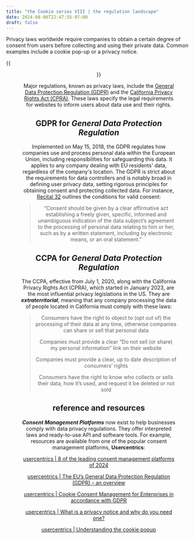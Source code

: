 ```yaml
---
title: "the Cookie series VIII | the regulation landscape"
date: 2024-08-06T22:47:55-07:00
draft: false
---
```


Privacy laws worldwide require companies to obtain a certain degree of consent from users before collecting and using their private data. Common examples include a cookie pop-up or a privacy notice.

{{<figure align="center" src="/google_ad_gossip/more_cookies.jpeg" caption="an example for cookie consent—we always read them thoroughly, right?">}}

Major regulations, known as privacy laws, include the [General Data Protection Regulation (GDPR)](https://usercentrics.com/knowledge-hub/the-eu-general-data-protection-regulation/) and the [California Privacy Rights Act (CPRA)](https://usercentrics.com/knowledge-hub/cpra-and-the-future-of-privacy-law/). These laws specify the legal requirements for websites to inform users about data use and their rights.

## GDPR for *General Data Protection Regulation*

Implemented on May 15, 2018, the GDPR regulates how companies use and process personal data within the European Union, including responsibilities for safeguarding this data. It applies to any company dealing with EU residents' data, regardless of the company's location. The GDPR is strict about the requirements for data controllers and is notably broad in defining user privacy data, setting rigorous principles for obtaining consent and protecting collected data. For instance, [Recital 32](https://gdpr.eu/Recital-32-Conditions-for-consent) outlines the conditions for valid consent:

> “Consent should be given by a clear affirmative act establishing a freely given, specific, informed and unambiguous indication of the data subject’s agreement to the processing of personal data relating to him or her, such as by a written statement, including by electronic means, or an oral statement.”

## CCPA for *General Data Protection Regulation*

The CCPA, effective from July 1, 2020, along with the California Privacy Rights Act (CPRA), which started in January 2023, are the most influential privacy legislations in the US. They are ***extraterritorial***, meaning that any company processing the data of people located in California must comply with these laws:

> Consumers have the right to object to (opt out of) the processing of their data at any time, otherwise companies can share or sell that personal data
>
> Companies must provide a clear “Do not sell (or share) my personal information” link on their website
>
> Companies must provide a clear, up to date description of consumers’ rights
>
> Consumers have the right to know who collects or sells their data, how it’s used, and request it be deleted or not sold

## reference and resources

***Consent Management Platforms*** now exist to help businesses comply with data privacy regulations. They offer interpreted laws and ready-to-use API and software tools. For example, resources are available from one of the popular consent management platforms, **Usercentrics**:

[usercentrics | 8 of the leading consent management platforms of 2024](https://usercentrics.com/knowledge-hub/consent-management-platforms/)

[usercentrics | The EU’s General Data Protection Regulation (GDPR) – an overview](https://usercentrics.com/knowledge-hub/the-eu-general-data-protection-regulation/)

[usercentrics | Cookie Consent Management for Enterprises in accordance with GDPR](https://usercentrics.com/resources/cookie-consent-management-for-enterprises-in-accordance-with-gdpr/)

[usercentrics | What is a privacy notice and why do you need one?](https://usercentrics.com/knowledge-hub/privacy-notice/)

[usercentrics | Understanding the cookie popup](https://usercentrics.com/knowledge-hub/cookie-popup/)
